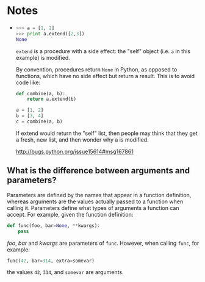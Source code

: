 # Notes

* ```py
  >>> a = [1, 2]
  >>> print a.extend([2,3])
  None
  ```

  `extend` is a procedure with a side effect: the "self" object (i.e. `a` in
  this example) is modified.

  By convention, procedures return `None` in Python, as opposed to functions,
  which have no side effect but return a result. This is to avoid code like:

  ```py
  def combine(a, b):
      return a.extend(b)

  a = [1, 2]
  b = [3, 4]
  c = combine(a, b)
  ```

  If extend would return the "self" list, then people may think that they get a
  fresh, new list, and then wonder why a is modified.

  http://bugs.python.org/issue15614#msg167861

## What is the difference between arguments and parameters?

Parameters are defined by the names that appear in a function definition,
whereas arguments are the values actually passed to a function when calling it.
Parameters define what types of arguments a function can accept. For example,
given the function definition:

```py
def func(foo, bar=None, **kwargs):
    pass
```

*foo*, *bar* and *kwargs* are parameters of `func`. However, when calling
`func`, for example:

```py
func(42, bar=314, extra=somevar)
```

the values `42`, `314`, and `somevar` are arguments.

